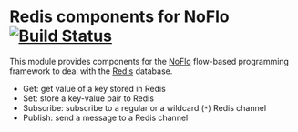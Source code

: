 Redis components for NoFlo [![Build Status](https://secure.travis-ci.org/bergie/noflo-redis.png?branch=master)](https://travis-ci.org/bergie/noflo-redis)
=========================

This module provides components for the [NoFlo](http://noflojs.org/) flow-based programming framework to deal with the [Redis](http://redis.io/) database.

* Get: get value of a key stored in Redis
* Set: store a key-value pair to Redis
* Subscribe: subscribe to a regular or a wildcard (`*`) Redis channel
* Publish: send a message to a Redis channel

